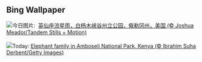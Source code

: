 ## Bing Wallpaper
![](https://www.bing.com/th?id=OHR.PerseidsOregon_ZH-CN9427980491_UHD.jpg&w=1000)今日图片: &nbsp;[英仙座流星雨，白杨木峡谷州立公园，俄勒冈州，美国 (© Joshua Meador/Tandem Stills + Motion)](https://www.bing.com/th?id=OHR.PerseidsOregon_ZH-CN9427980491_UHD.jpg)
<br><br/>
![](https://www.bing.com/th?id=OHR.ThreeElephants_EN-US3930300492_UHD.jpg&w=1000)Today: [Elephant family in Amboseli National Park, Kenya (© Ibrahim Suha Derbent/Getty Images)](https://www.bing.com/th?id=OHR.ThreeElephants_EN-US3930300492_UHD.jpg)
<br><br/>
